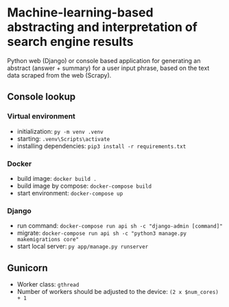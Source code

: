 # Machine-learning-based abstracting and interpretation of search engine results
Python web (Django) or console based application for generating an abstract (answer + summary) for a user input phrase, based on the text data scraped from the web (Scrapy).

## Console lookup

### Virtual environment
 - initialization: `py -m venv .venv`
 - starting: `.venv\Scripts\activate`
 - installing dependencies: `pip3 install -r requirements.txt`

### Docker
 - build image: `docker build .`
 - build image by compose: `docker-compose build`
 - start environment: `docker-compose up`

### Django
 - run command: `docker-compose run api sh -c "django-admin [command]"`
 - migrate: `docker-compose run api sh -c "python3 manage.py makemigrations core"`
 - start local server: `py app/manage.py runserver`

## Gunicorn
 - Worker class: `gthread` 
 - Number of workers should be adjusted to the device: `(2 x $num_cores) + 1`
 